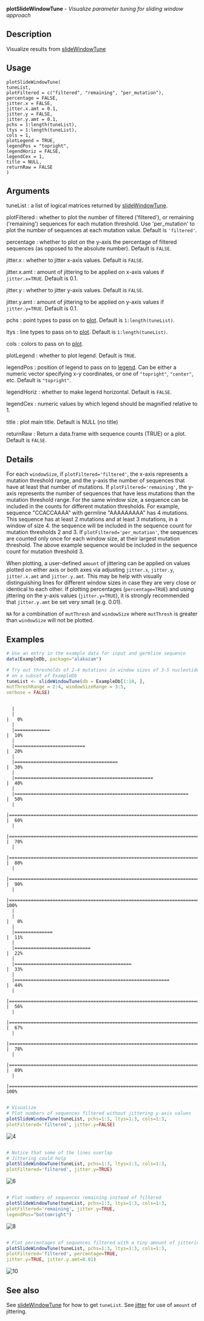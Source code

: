 **plotSlideWindowTune** - *Visualize parameter tuning for sliding window approach*

Description
--------------------

Visualize results from [slideWindowTune](slideWindowTune.md)


Usage
--------------------
```
plotSlideWindowTune(
tuneList,
plotFiltered = c("filtered", "remaining", "per_mutation"),
percentage = FALSE,
jitter.x = FALSE,
jitter.x.amt = 0.1,
jitter.y = FALSE,
jitter.y.amt = 0.1,
pchs = 1:length(tuneList),
ltys = 1:length(tuneList),
cols = 1,
plotLegend = TRUE,
legendPos = "topright",
legendHoriz = FALSE,
legendCex = 1,
title = NULL,
returnRaw = FALSE
)
```

Arguments
-------------------

tuneList
:   a list of logical matrices returned by [slideWindowTune](slideWindowTune.md).

plotFiltered
:   whether to plot the number of filtered ('filtered'), 
or remaining ('remaining') sequences for each mutation threshold. 
Use 'per_mutation' to plot the number of sequences at each mutation
value. Default is `'filtered'`.

percentage
:   whether to plot on the y-axis the percentage of filtered sequences
(as opposed to the absolute number). Default is `FALSE`.

jitter.x
:   whether to jitter x-axis values. Default is `FALSE`.

jitter.x.amt
:   amount of jittering to be applied on x-axis values if 
`jitter.x=TRUE`. Default is 0.1.

jitter.y
:   whether to jitter y-axis values. Default is `FALSE`.

jitter.y.amt
:   amount of jittering to be applied on y-axis values if 
`jitter.y=TRUE`. Default is 0.1.

pchs
:   point types to pass on to [plot](http://www.rdocumentation.org/packages/base/topics/plot). Default is
`1:length(tuneList)`.

ltys
:   line types to pass on to [plot](http://www.rdocumentation.org/packages/base/topics/plot). Default is
`1:length(tuneList)`.

cols
:   colors to pass on to [plot](http://www.rdocumentation.org/packages/base/topics/plot).

plotLegend
:   whether to plot legend. Default is `TRUE`.

legendPos
:   position of legend to pass on to [legend](http://www.rdocumentation.org/packages/graphics/topics/legend). Can be either a
numeric vector specifying x-y coordinates, or one of 
`"topright"`, `"center"`, etc. Default is `"topright"`.

legendHoriz
:   whether to make legend horizontal. Default is `FALSE`.

legendCex
:   numeric values by which legend should be magnified relative to 1.

title
:   plot main title. Default is NULL (no title)

returnRaw
:   Return a data.frame with sequence counts (TRUE) or a
plot. Default is `FALSE`.




Details
-------------------

For each `windowSize`, if `plotFiltered='filtered'`, the x-axis 
represents a mutation threshold range, and the y-axis the number of
sequences that have at least that number of mutations. If 
`plotFiltered='remaining'`, the y-axis represents the number of sequences
that have less mutations than the mutation threshold range. For the same
window size, a sequence can be included in the counts for different
mutation thresholds. For example, sequence "CCACCAAAA" with germline
"AAAAAAAAA" has 4 mutations. This sequence has at least 2 mutations 
and at least 3 mutations, in a window of size 4. the sequence will
be included in the sequence count for mutation thresholds 2 and 3.
If `plotFiltered='per_mutation'`, the sequences are counted only once 
for each window size, at their largest mutation threshold. The above 
example sequence would be included in the sequence count for 
mutation threshold 3. 

When plotting, a user-defined `amount` of jittering can be applied on values plotted
on either axis or both axes via adjusting `jitter.x`, `jitter.y`, 
`jitter.x.amt` and `jitter.y.amt`. This may be help with visually distinguishing
lines for different window sizes in case they are very close or identical to each other. 
If plotting percentages (`percentage=TRUE`) and using jittering on the y-axis values 
(`jitter.y=TRUE`), it is strongly recommended that `jitter.y.amt` be set very
small (e.g. 0.01). 

`NA` for a combination of `mutThresh` and `windowSize` where 
`mutThresh` is greater than `windowSize` will not be plotted.



Examples
-------------------

```R
# Use an entry in the example data for input and germline sequence
data(ExampleDb, package="alakazam")

# Try out thresholds of 2-4 mutations in window sizes of 3-5 nucleotides 
# on a subset of ExampleDb
tuneList <- slideWindowTune(db = ExampleDb[1:10, ], 
mutThreshRange = 2:4, windowSizeRange = 3:5,
verbose = FALSE)

```


```
  |                                                                                                                                        |                                                                                                                                |   0%  |                                                                                                                                        |=============                                                                                                                   |  10%  |                                                                                                                                        |==========================                                                                                                      |  20%  |                                                                                                                                        |======================================                                                                                          |  30%  |                                                                                                                                        |===================================================                                                                             |  40%  |                                                                                                                                        |================================================================                                                                |  50%  |                                                                                                                                        |=============================================================================                                                   |  60%  |                                                                                                                                        |==========================================================================================                                      |  70%  |                                                                                                                                        |======================================================================================================                          |  80%  |                                                                                                                                        |===================================================================================================================             |  90%  |                                                                                                                                        |================================================================================================================================| 100%  |                                                                                                                                        |                                                                                                                                |   0%  |                                                                                                                                        |==============                                                                                                                  |  11%  |                                                                                                                                        |============================                                                                                                    |  22%  |                                                                                                                                        |===========================================                                                                                     |  33%  |                                                                                                                                        |=========================================================                                                                       |  44%  |                                                                                                                                        |=======================================================================                                                         |  56%  |                                                                                                                                        |=====================================================================================                                           |  67%  |                                                                                                                                        |====================================================================================================                            |  78%  |                                                                                                                                        |==================================================================================================================              |  89%  |                                                                                                                                        |================================================================================================================================| 100%
```


```R

# Visualize
# Plot numbers of sequences filtered without jittering y-axis values
plotSlideWindowTune(tuneList, pchs=1:3, ltys=1:3, cols=1:3, 
plotFiltered='filtered', jitter.y=FALSE)

```

![4](plotSlideWindowTune-4.png)

```R

# Notice that some of the lines overlap
# Jittering could help
plotSlideWindowTune(tuneList, pchs=1:3, ltys=1:3, cols=1:3,
plotFiltered='filtered', jitter.y=TRUE)

```

![6](plotSlideWindowTune-6.png)

```R

# Plot numbers of sequences remaining instead of filtered
plotSlideWindowTune(tuneList, pchs=1:3, ltys=1:3, cols=1:3, 
plotFiltered='remaining', jitter.y=TRUE, 
legendPos="bottomright")

```

![8](plotSlideWindowTune-8.png)

```R

# Plot percentages of sequences filtered with a tiny amount of jittering
plotSlideWindowTune(tuneList, pchs=1:3, ltys=1:3, cols=1:3,
plotFiltered='filtered', percentage=TRUE, 
jitter.y=TRUE, jitter.y.amt=0.01)
```

![10](plotSlideWindowTune-10.png)


See also
-------------------

See [slideWindowTune](slideWindowTune.md) for how to get `tuneList`. See [jitter](http://www.rdocumentation.org/packages/base/topics/jitter) for 
use of `amount` of jittering.






